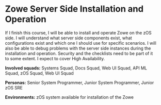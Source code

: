 # Zowe Server Side Installation and Operation

If I finish this course, I will be able to install and operate Zowe on the zOS side. I will understand what server side components exist, what configurations exist and which one I should use for specific scenarios. I will also be able to debug problems with the server side instances during the installation and operation. Security and the checklists need to be part of it to some extent. I expect to cover High Availability. 

**Involved squads:** Systems Squad, Docs Squad, Web UI Squad, API ML Squad, zOS Squad, Web UI Squad

**Personas:** Senior System Programmer, Junior System Programmer, Junior zOS SRE

**Environments:** zOS system available for installation of the Zowe